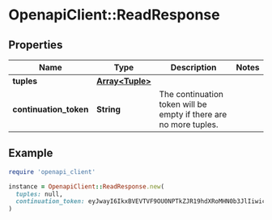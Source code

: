 # OpenapiClient::ReadResponse

## Properties

| Name | Type | Description | Notes |
| ---- | ---- | ----------- | ----- |
| **tuples** | [**Array&lt;Tuple&gt;**](Tuple.md) |  |  |
| **continuation_token** | **String** | The continuation token will be empty if there are no more tuples. |  |

## Example

```ruby
require 'openapi_client'

instance = OpenapiClient::ReadResponse.new(
  tuples: null,
  continuation_token: eyJwayI6IkxBVEVTVF9OU0NPTkZJR19hdXRoMHN0b3JlIiwic2siOiIxem1qbXF3MWZLZExTcUoyN01MdTdqTjh0cWgifQ&#x3D;&#x3D;
)
```

